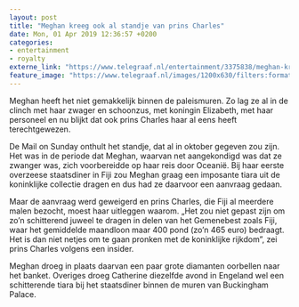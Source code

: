 ```yaml
---
layout: post
title: "Meghan kreeg ook al standje van prins Charles"
date: Mon, 01 Apr 2019 12:36:57 +0200
categories: 
- entertainment 
- royalty 
externe_link: "https://www.telegraaf.nl/entertainment/3375838/meghan-kreeg-ook-al-standje-van-prins-charles"
feature_image: "https://www.telegraaf.nl/images/1200x630/filters:format(jpeg):quality(80)/cdn-kiosk-api.telegraaf.nl/12dbdce0-546a-11e9-b7ab-02d1dbdc35d1.jpg"
---
```


<p class="intro">Meghan heeft het niet gemakkelijk binnen de paleismuren. Zo lag ze al in de clinch met haar zwager en schoonzus, met koningin Elizabeth, met haar personeel en nu blijkt dat ook prins Charles haar al eens heeft terechtgewezen.</p> <p>De Mail on Sunday onthult het standje, dat al in oktober gegeven zou zijn. Het was in de periode dat Meghan, waarvan net aangekondigd was dat ze zwanger was, zich voorbereidde op haar reis door Oceanië. Bij haar eerste overzeese staatsdiner in Fiji zou Meghan graag een imposante tiara uit de koninklijke collectie dragen en dus had ze daarvoor een aanvraag gedaan.</p><p>Maar de aanvraag werd geweigerd en prins Charles, die Fiji al meerdere malen bezocht, moest haar uitleggen waarom. „Het zou niet gepast zijn om zo’n schitterend juweel te dragen in delen van het Gemenebest zoals Fiji, waar het gemiddelde maandloon maar 400 pond (zo’n 465 euro) bedraagt. Het is dan niet netjes om te gaan pronken met de koninklijke rijkdom”, zei prins Charles volgens een insider.</p><p>Meghan droeg in plaats daarvan een paar grote diamanten oorbellen naar het banket. Overiges droeg Catherine diezelfde avond in Engeland wel een schitterende tiara bij het staatsdiner binnen de muren van Buckingham Palace.</p>
